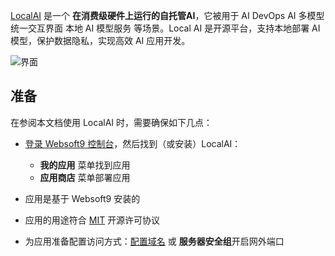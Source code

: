 [LocalAI](https://localai.io) 是一个 **在消费级硬件上运行的自托管AI**，它被用于 AI DevOps AI 多模型统一交互界面 本地 AI 模型服务  等场景。Local AI 是开源平台，支持本地部署 AI 模型，保护数据隐私，实现高效 AI 应用开发。


![界面](http://libs.websoft9.com/Websoft9/DocsPicture/zh/localai/localai-gui-websoft9.png)


## 准备

在参阅本文档使用 LocalAI 时，需要确保如下几点：

- [登录 Websoft9 控制台](./login-console)，然后找到（或安装）LocalAI：
  - **我的应用** 菜单找到应用 
  - **应用商店** 菜单部署应用

- 应用是基于 Websoft9 安装的


- 应用的用途符合 [MIT](https://opensource.org/licenses/MIT) 开源许可协议


- 为应用准备配置访问方式：[配置域名](./domain-set) 或 **服务器安全组**开启网外端口